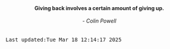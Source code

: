 
<div align="center"><b><span>Giving back involves a certain amount of giving up.</span></b><br><br><i> - Colin Powell</i></div>
<br><br><kbd>Last updated:Tue Mar 18 12:14:17 2025</kbd>